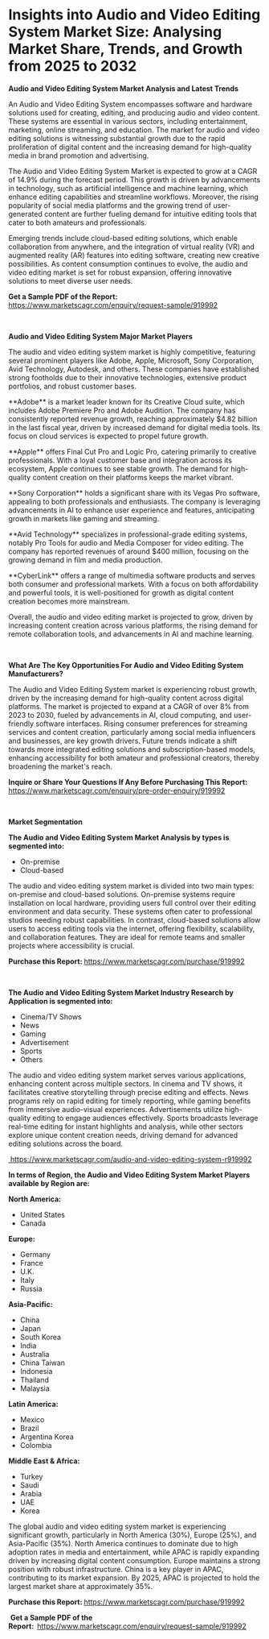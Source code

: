 <p><h1>Insights into Audio and Video Editing System Market Size: Analysing Market Share, Trends, and Growth from 2025 to 2032</h1></p><p><strong>Audio and Video Editing System Market Analysis and Latest Trends</strong></p>
<p><p>An Audio and Video Editing System encompasses software and hardware solutions used for creating, editing, and producing audio and video content. These systems are essential in various sectors, including entertainment, marketing, online streaming, and education. The market for audio and video editing solutions is witnessing substantial growth due to the rapid proliferation of digital content and the increasing demand for high-quality media in brand promotion and advertising.</p><p>The Audio and Video Editing System Market is expected to grow at a CAGR of 14.9% during the forecast period. This growth is driven by advancements in technology, such as artificial intelligence and machine learning, which enhance editing capabilities and streamline workflows. Moreover, the rising popularity of social media platforms and the growing trend of user-generated content are further fueling demand for intuitive editing tools that cater to both amateurs and professionals.</p><p>Emerging trends include cloud-based editing solutions, which enable collaboration from anywhere, and the integration of virtual reality (VR) and augmented reality (AR) features into editing software, creating new creative possibilities. As content consumption continues to evolve, the audio and video editing market is set for robust expansion, offering innovative solutions to meet diverse user needs.</p></p>
<p><strong>Get a Sample PDF of the Report:&nbsp;</strong> <a href="https://www.marketscagr.com/enquiry/request-sample/919992?utm_campaign=2958&utm_medium=2&utm_source=Github&utm_content=ia&utm_term=18042025&utm_id=audio-and-video-editing-system">https://www.marketscagr.com/enquiry/request-sample/919992</a></p>
<p>&nbsp;</p>
<p><strong>Audio and Video Editing System Major Market Players</strong></p>
<p><p>The audio and video editing system market is highly competitive, featuring several prominent players like Adobe, Apple, Microsoft, Sony Corporation, Avid Technology, Autodesk, and others. These companies have established strong footholds due to their innovative technologies, extensive product portfolios, and robust customer bases.</p><p>**Adobe** is a market leader known for its Creative Cloud suite, which includes Adobe Premiere Pro and Adobe Audition. The company has consistently reported revenue growth, reaching approximately $4.82 billion in the last fiscal year, driven by increased demand for digital media tools. Its focus on cloud services is expected to propel future growth.</p><p>**Apple** offers Final Cut Pro and Logic Pro, catering primarily to creative professionals. With a loyal customer base and integration across its ecosystem, Apple continues to see stable growth. The demand for high-quality content creation on their platforms keeps the market vibrant.</p><p>**Sony Corporation** holds a significant share with its Vegas Pro software, appealing to both professionals and enthusiasts. The company is leveraging advancements in AI to enhance user experience and features, anticipating growth in markets like gaming and streaming.</p><p>**Avid Technology** specializes in professional-grade editing systems, notably Pro Tools for audio and Media Composer for video editing. The company has reported revenues of around $400 million, focusing on the growing demand in film and media production.</p><p>**CyberLink** offers a range of multimedia software products and serves both consumer and professional markets. With a focus on both affordability and powerful tools, it is well-positioned for growth as digital content creation becomes more mainstream.</p><p>Overall, the audio and video editing market is projected to grow, driven by increasing content creation across various platforms, the rising demand for remote collaboration tools, and advancements in AI and machine learning.</p></p>
<p>&nbsp;</p>
<p><strong>What Are The Key Opportunities For Audio and Video Editing System Manufacturers?</strong></p>
<p><p>The Audio and Video Editing System market is experiencing robust growth, driven by the increasing demand for high-quality content across digital platforms. The market is projected to expand at a CAGR of over 8% from 2023 to 2030, fueled by advancements in AI, cloud computing, and user-friendly software interfaces. Rising consumer preferences for streaming services and content creation, particularly among social media influencers and businesses, are key growth drivers. Future trends indicate a shift towards more integrated editing solutions and subscription-based models, enhancing accessibility for both amateur and professional creators, thereby broadening the market's reach.</p></p>
<p><strong>Inquire or Share Your Questions If Any Before Purchasing This Report:</strong> <a href="https://www.marketscagr.com/enquiry/pre-order-enquiry/919992?utm_campaign=2958&utm_medium=2&utm_source=Github&utm_content=ia&utm_term=18042025&utm_id=audio-and-video-editing-system">https://www.marketscagr.com/enquiry/pre-order-enquiry/919992</a></p>
<p>&nbsp;</p>
<p><strong>Market Segmentation</strong></p>
<p><strong>The Audio and Video Editing System Market Analysis by types is segmented into:</strong></p>
<p><ul><li>On-premise</li><li>Cloud-based</li></ul></p>
<p><p>The audio and video editing system market is divided into two main types: on-premise and cloud-based solutions. On-premise systems require installation on local hardware, providing users full control over their editing environment and data security. These systems often cater to professional studios needing robust capabilities. In contrast, cloud-based solutions allow users to access editing tools via the internet, offering flexibility, scalability, and collaboration features. They are ideal for remote teams and smaller projects where accessibility is crucial.</p></p>
<p><strong>Purchase this Report:&nbsp;</strong><a href="https://www.marketscagr.com/purchase/919992?utm_campaign=2958&utm_medium=2&utm_source=Github&utm_content=ia&utm_term=18042025&utm_id=audio-and-video-editing-system">https://www.marketscagr.com/purchase/919992</a></p>
<p>&nbsp;</p>
<p><strong>The Audio and Video Editing System Market Industry Research by Application is segmented into:</strong></p>
<p><ul><li>Cinema/TV Shows</li><li>News</li><li>Gaming</li><li>Advertisement</li><li>Sports</li><li>Others</li></ul></p>
<p><p>The audio and video editing system market serves various applications, enhancing content across multiple sectors. In cinema and TV shows, it facilitates creative storytelling through precise editing and effects. News programs rely on rapid editing for timely reporting, while gaming benefits from immersive audio-visual experiences. Advertisements utilize high-quality editing to engage audiences effectively. Sports broadcasts leverage real-time editing for instant highlights and analysis, while other sectors explore unique content creation needs, driving demand for advanced editing solutions across the board.</p></p>
<p><a href="https://www.marketscagr.com/audio-and-video-editing-system-r919992?utm_campaign=2958&utm_medium=2&utm_source=Github&utm_content=ia&utm_term=18042025&utm_id=audio-and-video-editing-system">&nbsp;https://www.marketscagr.com/audio-and-video-editing-system-r919992</a></p>
<p><strong>In terms of Region, the Audio and Video Editing System Market Players available by Region are:</strong></p>
<p>
    <p> <strong> North America: </strong>
        <ul>
            <li>United States</li>
            <li>Canada</li>
        </ul>
        </p> 
    <p> <strong> Europe: </strong>
        <ul>
            <li>Germany</li>
            <li>France</li>
            <li>U.K.</li>
            <li>Italy</li>
            <li>Russia</li>
        </ul>
        </p> 
    <p> <strong> Asia-Pacific: </strong>
        <ul>
            <li>China</li>
            <li>Japan</li>
            <li>South Korea</li>
            <li>India</li>
            <li>Australia</li>
            <li>China Taiwan</li>
            <li>Indonesia</li>
            <li>Thailand</li>
            <li>Malaysia</li>
        </ul>
        </p> 
    <p> <strong> Latin America: </strong>
        <ul>
            <li>Mexico</li>
            <li>Brazil</li>
            <li>Argentina Korea</li>
            <li>Colombia</li>
        </ul>
        </p> 
    <p> <strong> Middle East & Africa: </strong>
        <ul>
            <li>Turkey</li>
            <li>Saudi</li>
            <li>Arabia</li>
            <li>UAE</li>
            <li>Korea</li>
        </ul>
    </p>
    </p>
<p><p>The global audio and video editing system market is experiencing significant growth, particularly in North America (30%), Europe (25%), and Asia-Pacific (35%). North America continues to dominate due to high adoption rates in media and entertainment, while APAC is rapidly expanding driven by increasing digital content consumption. Europe maintains a strong position with robust infrastructure. China is a key player in APAC, contributing to its market expansion. By 2025, APAC is projected to hold the largest market share at approximately 35%.</p></p>
<p><strong>Purchase this Report: </strong><a href="https://www.marketscagr.com/purchase/919992?utm_campaign=2958&utm_medium=2&utm_source=Github&utm_content=ia&utm_term=18042025&utm_id=audio-and-video-editing-system">https://www.marketscagr.com/purchase/919992</a></p>
<p>&nbsp;<strong>Get a Sample PDF of the Report:&nbsp;&nbsp;</strong><a href="https://www.marketscagr.com/enquiry/request-sample/919992?utm_campaign=2958&utm_medium=2&utm_source=Github&utm_content=ia&utm_term=18042025&utm_id=audio-and-video-editing-system">https://www.marketscagr.com/enquiry/request-sample/919992</a></p>
<p><strong></strong></p>
<p><p></p><p></p><p></p></p>